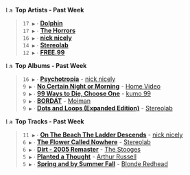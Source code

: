 <!--START_LASTFM_ARTISTS:{"period": "7day", "rows": 5}-->
<a href="https://last.fm" target="_blank"><img src="https://user-images.githubusercontent.com/17434202/215290617-e793598d-d7c9-428f-9975-156db1ba89cc.svg" alt="Last.fm Logo" width="18" height="13"/></a> **Top Artists - Past Week**

> `17 ▶️` ∙ **[Dolphin](https://www.last.fm/music/Dolphin)**<br/>
> `17 ▶️` ∙ **[The Horrors](https://www.last.fm/music/The+Horrors)**<br/>
> `16 ▶️` ∙ **[nick nicely](https://www.last.fm/music/nick+nicely)**<br/>
> `14 ▶️` ∙ **[Stereolab](https://www.last.fm/music/Stereolab)**<br/>
> `12 ▶️` ∙ **[FREE.99](https://www.last.fm/music/FREE.99)**<br/>
<!--END_LASTFM_ARTISTS-->

<!--START_LASTFM_ALBUMS:{"period": "7day", "rows": 5}-->
<a href="https://last.fm" target="_blank"><img src="https://user-images.githubusercontent.com/17434202/215290617-e793598d-d7c9-428f-9975-156db1ba89cc.svg" alt="Last.fm Logo" width="18" height="13"/></a> **Top Albums - Past Week**

> `16 ▶️` ∙ **[Psychotropia](https://www.last.fm/music/nick+nicely/Psychotropia)** - [nick nicely](https://www.last.fm/music/nick+nicely)<br/>
> `9 ▶️` ∙ **[No Certain Night or Morning](https://www.last.fm/music/Home+Video/No+Certain+Night+or+Morning)** - [Home Video](https://www.last.fm/music/Home+Video)<br/>
> `9 ▶️` ∙ **[99 Ways to Die, Choose One](https://www.last.fm/music/kumo+99/99+Ways+to+Die,+Choose+One)** - [kumo 99](https://www.last.fm/music/kumo+99)<br/>
> `9 ▶️` ∙ **[BORDAT](https://www.last.fm/music/Moiman/BORDAT)** - [Moiman](https://www.last.fm/music/Moiman)<br/>
> `9 ▶️` ∙ **[Dots and Loops (Expanded Edition)](https://www.last.fm/music/Stereolab/Dots+and+Loops+(Expanded+Edition))** - [Stereolab](https://www.last.fm/music/Stereolab)<br/>
<!--END_LASTFM_ALBUMS-->

<!--START_LASTFM_TRACKS:{"period": "7day", "rows": 5}-->
<a href="https://last.fm" target="_blank"><img src="https://user-images.githubusercontent.com/17434202/215290617-e793598d-d7c9-428f-9975-156db1ba89cc.svg" alt="Last.fm Logo" width="18" height="13"/></a> **Top Tracks - Past Week**

> `11 ▶️` ∙ **[On The Beach The Ladder Descends](https://www.last.fm/music/nick+nicely/_/On+The+Beach+The+Ladder+Descends)** - [nick nicely](https://www.last.fm/music/nick+nicely)<br/>
> `6 ▶️` ∙ **[The Flower Called Nowhere](https://www.last.fm/music/Stereolab/_/The+Flower+Called+Nowhere)** - [Stereolab](https://www.last.fm/music/Stereolab)<br/>
> `6 ▶️` ∙ **[Dirt - 2005 Remaster](https://www.last.fm/music/The+Stooges/_/Dirt+-+2005+Remaster)** - [The Stooges](https://www.last.fm/music/The+Stooges)<br/>
> `5 ▶️` ∙ **[Planted a Thought](https://www.last.fm/music/Arthur+Russell/_/Planted+a+Thought)** - [Arthur Russell](https://www.last.fm/music/Arthur+Russell)<br/>
> `5 ▶️` ∙ **[Spring and by Summer Fall](https://www.last.fm/music/Blonde+Redhead/_/Spring+and+by+Summer+Fall)** - [Blonde Redhead](https://www.last.fm/music/Blonde+Redhead)<br/>
<!--END_LASTFM_TRACKS-->